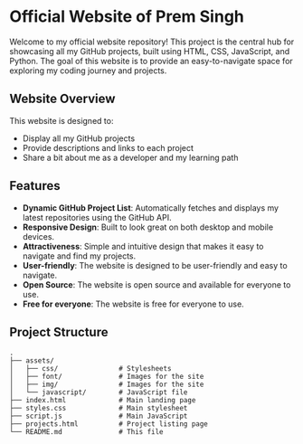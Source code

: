 # Official Website of Prem Singh

Welcome to my official website repository! This project is the central hub for showcasing all my GitHub projects, built using HTML, CSS, JavaScript, and Python. The goal of this website is to provide an easy-to-navigate space for exploring my coding journey and projects.

## Website Overview

This website is designed to:

- Display all my GitHub projects
- Provide descriptions and links to each project
- Share a bit about me as a developer and my learning path

## Features

- **Dynamic GitHub Project List**: Automatically fetches and displays my latest repositories using the GitHub API.
- **Responsive Design**: Built to look great on both desktop and mobile devices.
- **Attractiveness**: Simple and intuitive design that makes it easy to navigate and find my projects.
- **User-friendly**: The website is designed to be user-friendly and easy to navigate.
- **Open Source**: The website is open source and available for everyone to use.
- **Free for everyone**: The website is free for everyone to use.

## Project Structure

```plaintext
.
├── assets/
│   ├── css/               # Stylesheets
│   ├── font/              # Images for the site
│   ├── img/               # Images for the site
│   └── javascript/        # JavaScript file
├── index.html             # Main landing page
├── styles.css             # Main stylesheet
├── script.js              # Main JavaScript
├── projects.html          # Project listing page
└── README.md              # This file
```
